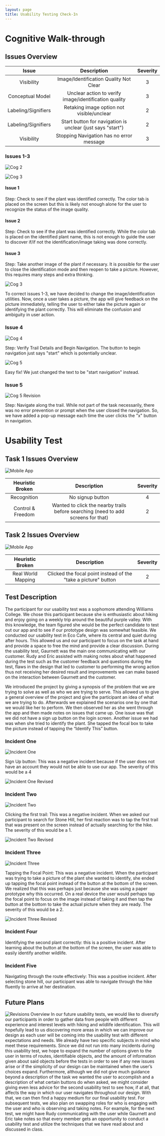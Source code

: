 ```yaml
---
layout: page 
title: Usability Testing Check-In
---
```

# Cognitive Walk-through
## Issues Overview 

| Issue | Description | Severity |
| :----: | :----: | :----: |
| Visibility | Image/Identification Quality Not Clear | 3 |
| Conceptual Model | Unclear action to verify image/identification quality | 3 |
| Labeling/Signifiers | Retaking image option not visible/unclear | 2 |
| Labeling/Signifiers | Start button for navigation is unclear (just says "start") | 2 | 
| Visibility | Stopping Navigation has no error message | 3 | 

### Issues 1-3
![Cog 2](/img/cog_2_old.jpeg)

![Cog 3](/img/cog_3_old.jpeg)

#### Issue 1 
Step: Check to see if the plant was identified correctly. The color tab is placed on the screen but this is likely not enough alone for the user to recognize the status of the image quality.

#### Issue 2 
Step: Check to see if the plant was identified correctly. While the color tab is placed on the identified plant name, this is not enough to guide the user to discover if/if not the identification/image taking was done correctly.

#### Issue 3 

Step: Take another image of the plant if necessary. It is possible for the user to close the identification mode and then reopen to take a picture. However, this requires many steps and extra thinking. 

![Cog 3](/img/cog_3_revised.jpeg)

To correct issues 1-3, we have decided to change the image/identification utilities. Now, once a user takes a picture, the app will give feedback on the picture immediately, telling the user to either take the picture again or identifying the plant correctly. This will eliminate the confusion and ambiguity in user action. 

### Issue 4 

![Cog 4](/img/cog_4_old.jpeg)

Step: Verify Trail Details and Begin Navigation. The button to begin navigation just says "start" which is potentially unclear.

![Cog 5](/img/cog_4_revised.jpeg)

Easy fix! We just changed the text to be "start navigation" instead. 

### Issue 5

![Cog 5 Revision](/img/cog_5_revised.jpeg)

Step: Navigate along the trail. While not part of the task necessarily, there was no error prevention or prompt when the user closed the navigation. So, we have added a pop-up message each time the user clicks the "x" button in navigation. 

# Usability Test 
## Task 1 Issues Overview 

![Mobile App](/img/navigation.JPG)

| Heuristic Broken | Description | Severity |
| :----: | :----: | :----: |
| Recognition | No signup button | 4 |
| Control & Freedom | Wanted to click the nearby trails before searching (need to add screens for that)| 2 |

## Task 2 Issues Overview

![Mobile App](/img/identification.JPG)

| Heuristic Broken | Description | Severity |
| :----: | :----: | :----: |
| Real World Mapping | Clicked the focal point instead of the "take a picture" button | 2 |

## Test Description  
The participant for our usability test was a sophomore attending Williams College. We chose this participant because she is enthusiastic about hiking and enjoy going on a weekly trip around the beautiful purple valley. With this knowledge, the team figured she would be the perfect candidate to test out our app and to see if our prototype design was somewhat feasible. We conducted our usability test in Eco Cafe, where its central and quiet during after hours. This allowed us and our participant to focus on the task at hand and provide a space to free the mind and provide a clear discussion. During the usability test, Gaurnett was the main one communicating with our customer. Rudy and Eric assisted with making notes about what happened during the test such as the customer feedback and questions during the test, flaws in the design that led to customer to performing the wrong action thus not receiving her desired result and improvements we can make based on the interaction between Gaurnett and the customer. 

We introduced the project by giving a synopsis of the problem that we are trying to solve as well as who we are trying to serve. This allowed us to give a general overview of the project and give the participant an idea of what we are trying to do. Afterwards we explained the scenarios one by one that we would like her to perform. We then observed her as she went through the app and then made notes on issues that came up. One issue was that we did not have a sign up button on the login screen. Another issue we had was when she tried to identify the plant. She tapped the focal box to take the picture instead of tapping the “Identify This” button. 


### Incident One  

![Incident One](/img/usability_1_old.jpeg)

Sign Up button: This was a negative incident because if the user does not have an account they would not be able to use our app. The severity of this would be a 4

![Incident One Revised](/img/usability_1_revised.jpeg)

### Incident Two  

![Incident Two](/img/usability_2_old.jpeg)

Clicking the first trail: This was a negative incident. When we asked our participant to search for Stone Hill, her first reaction was to tap the first trail that was present on the screen instead of actually searching for the hike. The severity of this would be a 1.

![Incident Two Revised](/img/usability_2_revised.jpeg)

### Incident Three

![Incident Three](/img/usability_3_old.jpeg)

Tapping the Focal Point: This was a negative incident. When the participant was trying to take a picture of the plant she wanted to identify, she ended up tapping the focal point instead of the button at the bottom of the screen. We realized that this was perhaps just because she was using a paper prototype why this occurred. On a real device the user would perhaps tap the focal point to focus on the image instead of taking it and then tap the button at the bottom to take the actual picture when they are ready. The severity of this would be a 2.

![Incident Three Revised](/img/usability_3_revised.jpeg)

### Incident Four
Identifying the second plant correctly: this is a positive incident. After learning about the button at the bottom of the screen, the user was able to easily identify another wildlife.

### Incident Five
Navigating through the route effectively: This was a positive incident. After selecting stone hill, our participant was able to navigate through the hike fluently to arrive at her destination.

## Future Plans  

![Revisions Overview](/img/Revised_Prototype_Overview.jpeg)
In our future usability tests, we would like to diversify our participants in order to gather data from people with different experience and interest levels with hiking and wildlife identification. This will hopefully lead to us discovering more areas in which we can improve our design as each user will be coming into the usability test with different expectations and needs. We already have two specific subjects in mind who meet these requirements. Since we did not run into many incidents during this usability test, we hope to expand the number of options given to the user in terms of routes, identifiable objects, and the amount of information given about said objects before the tests in order to see if any new issues arise or if the simplicity of our design can be maintained when the user’s choices expand. Furthermore, although we did not give much guidance beyond a description of the task we wanted the user to accomplish and a description of what certain buttons do when asked, we might consider giving even less advice for the second usability test to see how, if at all, that affects the way in which our user navigates throughout our design. With that, we can then find a happy medium for our final usability test.
For subsequent tests, we also plan on swapping roles for who is engaging with the user and who is observing and taking notes. For example, for the next test, we might have Rudy communicating with the user while Gaurnett and Eric take notes so that every member gets an opportunity to conduct a usability test and utilize the techniques that we have read about and discussed in class.

